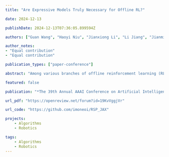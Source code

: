 ```yaml
---
title: "Are Expressive Models Truly Necessary for Offline RL?"

date: 2024-12-13

publishDate: 2024-12-13T07:36:05.899594Z

authors: ["Guan Wang", "Haoyi Niu", "Jianxiong Li", "Li Jiang", "Jianming HU", "Xianyuan Zhan"]

author_notes:
- "Equal contribution"
- "Equal contribution"

publication_types: ["paper-conference"]

abstract: "Among various branches of offline reinforcement learning (RL) methods, goal-conditioned supervised learning (GCSL) has gained increasing popularity as it formulates the offline RL problem as a sequential modeling task, therefore bypassing the notoriously difficult credit assignment challenge of value learning in conventional RL paradigm. Sequential modeling, however, requires capturing accurate dynamics across long horizons in trajectory data to ensure reasonable policy performance. To meet this requirement, leveraging large, expressive models has become a popular choice in recent literature, which, however, comes at the cost of significantly increased computation and inference latency. Contradictory yet promising, we reveal that lightweight models as simple as shallow 2-layer MLPs, can also enjoy accurate dynamics consistency and significantly reduced sequential modeling errors against large expressive models by adopting a simple recursive planning scheme: recursively planning coarse-grained future sub-goals based on current and target information, and then executes the action with a goal-conditioned policy learned from data relabeled with these sub-goals. We term our method as Recursive Skip-Step Planning (RSP). Simple yet effective, RSP enjoys great efficiency improvements thanks to its lightweight structure, and substantially outperforms existing methods, reaching new SOTA performances on the D4RL benchmark, especially in multi-stage long-horizon tasks."

featured: false

publication: "*The 39th Annual AAAI Conference on Artificial Intelligence (AAAI) (This paper is also accepted in NuerIPS 2024 Workshop on Open-World Agents (OWA))*"

url_pdf: "https://openreview.net/forum?id=19KvVggjVr"

url_code: "https://github.com/imoneoi/RSP_JAX"

projects: 
    - Algorithms
    - Robotics

tags:
    - Algorithms
    - Robotics
---
```


